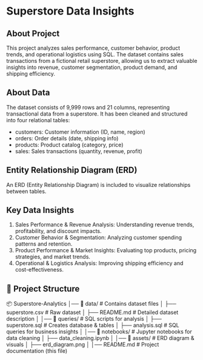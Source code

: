 # Superstore Data Insights

About Project
---
This project analyzes sales performance, customer behavior, product trends, and operational logistics using SQL. The dataset contains sales transactions from a fictional retail superstore, allowing us to extract valuable insights into revenue, customer segmentation, product demand, and shipping efficiency.

About Data
---
The dataset consists of 9,999 rows and 21 columns, representing transactional data from a superstore. It has been cleaned and structured into four relational tables:
- customers: Customer information (ID, name, region)
- orders: Order details (date, shipping info)
- products: Product catalog (category, price)
- sales: Sales transactions (quantity, revenue, profit)

Entity Relationship Diagram (ERD)
---
An ERD (Entity Relationship Diagram) is included to visualize relationships between tables.


 Key Data Insights
---
1. Sales Performance & Revenue Analysis: Understanding revenue trends, profitability, and discount impacts.
2. Customer Behavior & Segmentation: Analyzing customer spending patterns and retention.
3. Product Performance & Market Insights: Evaluating top products, pricing strategies, and market trends.
4. Operational & Logistics Analysis: Improving shipping efficiency and cost-effectiveness.


📂 Project Structure
---
📦 Superstore-Analytics
│── 📁 data/               # Contains dataset files
│    ├── superstore.csv    # Raw dataset
│    ├── README.md         # Detailed dataset description
│
│── 📁 queries/            # SQL scripts for analysis
│    ├── superstore.sql    # Creates database & tables
│    ├── analysis.sql      # SQL queries for business insights
│
│── 📁 notebooks/          # Jupyter notebooks for data cleaning
│    ├── data_cleaning.ipynb
│
│── 📁 assets/             # ERD diagram & visuals
│    ├── erd_diagram.png
│
│── README.md              # Project documentation (this file)












